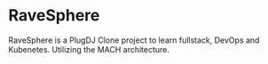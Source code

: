 # RaveSphere

RaveSphere is a PlugDJ Clone project to learn fullstack, DevOps and Kubenetes. Utilizing the MACH architecture.
